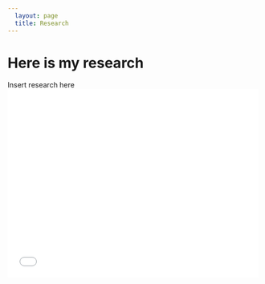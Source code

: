 ```yaml
---
  layout: page
  title: Research
---
```

# Here is my research
Insert research here
<embed src="/assets/img/Project_ST592-TM.pdf" width="500" height="375" 
 type="application/pdf">
